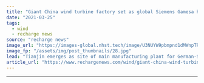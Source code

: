 ```yaml
---
title: "Giant China wind turbine factory set as global Siemens Gamesa hub -  APAC chief"
date: "2021-03-25"
tags: 
  - wind
  - recharge news
source: "recharge news"
image_url: "https://images-global.nhst.tech/image/U3NUYW9pbmpnd1dMWnpTRnFYcjJEaEZqenpZalNOdnY0U2VKL0RFamdIbz0=/nhst/binary/e72dace7bf49ec6a7250278c169fbc1c"
image_fp: "/assets/img/post_thumbnails/28.jpg"
lead: "Tianjin emerges as site of main manufacturing plant for German-Spanish OEM as sales shift to Asia Pacific, regional boss reveals to Recharge"
article_url: "https://www.rechargenews.com/wind/giant-china-wind-turbine-factory-set-as-global-siemens-gamesa-hub-apac-chief/2-1-987677"
---
```


---
